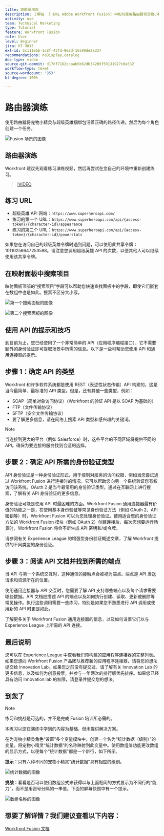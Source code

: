 ```yaml
---
title: 路由器演练
description: 了解在  [!DNL Adobe Workfront Fusion] 中如何使用路由器将宠物小精灵和超级英雄捆绑包沿着正确的路径传递。
activity: use
team: Technical Marketing
type: Tutorial
feature: Workfront Fusion
role: User
level: Beginner
jira: KT-9013
exl-id: 6c111e5b-1c8f-43fd-9e2d-16599de2a337
recommendations: noDisplay,catalog
doc-type: video
source-git-commit: d17df7162ccaab6b62db34209f50131927c0a532
workflow-type: tm+mt
source-wordcount: '853'
ht-degree: 100%

---
```


# 路由器演练

使用路由器将宠物小精灵与超级英雄捆绑包沿着正确的路径传递，然后为每个角色创建一个任务。

![Fusion 场景的图像](assets/universal-connectors-and-routing-2.png)

## 路由器演练

Workfront 建议先观看练习演练视频，然后再尝试在您自己的环境中重新创建练习。

>[!VIDEO](https://video.tv.adobe.com/v/335272/?quality=12&learn=on&enablevpops)

## 练习 URL

* 超级英雄 API 网站：`https://www.superheroapi.com/`
* 练习的第一个 URL：`https://www.superheroapi.com/api/{access-token}/{character-id}/appearance`
* 练习的第二个 URL：`https://www.superheroapi.com/api/{access-token}/{character-id}/powerstats`

如果您在访问自己的超级英雄令牌时遇到问题，可以使用此共享令牌：10110256647253588。请注意您调用超级英雄 API 的次数，以便其他人可以继续使用该共享令牌。



## 在映射面板中搜索项目

映射面板顶部的“搜索项目”字段可以帮助您快速查找面板中的字段，即使它们嵌套在数组中也是如此。搜索不区分大小写。

![第一个搜索面板的图像](assets/universal-connectors-and-routing-3.png)

![第二个搜索面板的图像](assets/universal-connectors-and-routing-4.png)

## 使用 API 的提示和技巧

到目前为止，您已经使用了一个非常简单的 API（应用程序编程接口），它不需要额外的身份验证即可提取场景中所需的信息。以下是一些可帮助您使用 API 和通用连接器的提示。

## 步骤 1：确定 API 的类型

Workfront 和许多软件系统都是使用 REST（表述性状态传输）API 构建的，这是当今最简单、最标准的 API 类型。但是，还有其他一些类型，例如：

* SOAP（简单对象访问协议）（Workfront 的验证 API 是以 SOAP 为基础的）
* FTP（文件传输协议）
* SFTP（安全文件传输协议）
* 要了解更多信息，请在网络上搜索 API 类型和感兴趣的关键词。

>[!NOTE]
>
>当连接到更大的平台（例如 Salesforce）时，这些平台的不同区域将提供不同的 API。确保为要连接的服务找到合适的选择。

## 步骤 2：确定 API 所需的身份验证类型

API 身份验证是一种身份验证形式，用于控制对服务的访问权限，例如当您尝试通过 Workfront Fusion 进行连接时的情况。它可以帮助您向另一个系统验证您有权访问该系统。OAuth 2 是当今最常用的身份验证类型。通过在互联网上进行搜索，了解有关 API 身份验证的更多信息。

身份验证可能是使用 API 时最困难的方面。Workfront Fusion 通用连接器最有价值的功能之一是，在使用基本身份验证等常见身份验证方法（例如 OAuth 2、API 密钥等）时，Workfront Fusion 可以为您处理身份验证。使用适合您的身份验证方法的 Workfront Fusion 模块（例如 OAuth 2）创建连接后，每次您想要运行场景时，Workfront Fusion 将会不断生成 API 密钥和/或令牌。

请参阅有关 Experience League 的增强型身份验证概述文章，了解 Workfront 提供的不同类型的身份验证。

## 步骤 3：阅读 API 文档并找到所需的端点

当 API 与另一个系统交互时，这种通信的接触点会被视为端点。端点是 API 发送请求和资源所在的位置。

使用通用连接器与 API 交互时，您需要了解 API 支持哪些端点以及每个请求需要哪些数据。API 文档应描述 API 的端点以及如何执行创建、读取、更新或删除等常见操作。执行这些调用需要一些练习，特别是如果您不熟悉进行 API 调用或使用新的 API 时更是如此。

了解更多关于 Workfront Fusion 通用连接器的信息，以及如何设置它们以与 Experience League 上所需的 API 连接。

## 最后说明

您可以在 Experience League 中查看我们预构建的应用程序连接器的完整列表。如果您想向 Workfront Fusion 产品团队推荐新的应用程序连接器，请将您的想法提交给 Innovation Lab。如果您之前没有提交过，请了解有关 Innovation Lab 的更多信息，以及如何为创意投票，并参与一年两次的排行版优先排序。如果您已经具有访问 Innovation lab 的权限，请登录并提交您的想法。

## 到您了

>[!NOTE]
>
>练习和挑战是可选的，并不是完成 Fusion 培训所必需的。

本练习以您在演练中学到的内容为基础，但未提供解决方案。

在为宠物小精灵角色“设置”多个变量模块中，创建一个名为“统计数据（级别）”的变量。将宠物小精灵“统计数据”的名称映射到此变量中。使用数组值功能更改数组的显示方式，以便每个“统计数据”都是一个新行，如下所示。

**提示：**&#x200B;只有六种不同的宠物小精灵“统计数据”具有相应的级别。

![统计数据的图像](assets/universal-connectors-and-routing-5.png)

**挑战：**&#x200B;看看是否可以使用数组公式来获得以与上面相同的方式显示为不同行的“能力”，而不是用逗号分隔的一串值。下面的屏幕快照中有一个提示。

![数组名称的图像](assets/universal-connectors-and-routing-6.png)

## 想要了解详情？我们建议查看以下内容：

[Workfront Fusion 文档](https://experienceleague.adobe.com/docs/workfront/using/adobe-workfront-fusion/workfront-fusion-2.html?lang=zh-Hans)
